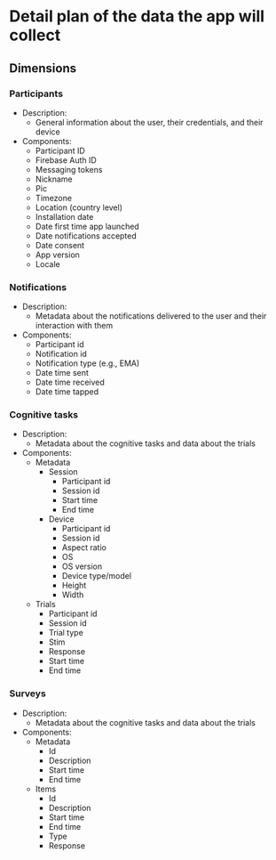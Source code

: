 # Detail plan of the data the app will collect

## Dimensions

### Participants

- Description:
  - General information about the user, their credentials, and their device
- Components:
  - Participant ID
  - Firebase Auth ID
  - Messaging tokens
  - Nickname
  - Pic
  - Timezone
  - Location (country level)
  - Installation date
  - Date first time app launched
  - Date notifications accepted
  - Date consent
  - App version
  - Locale

### Notifications

- Description:
  - Metadata about the notifications delivered to the user and their interaction with them
- Components:
  - Participant id
  - Notification id
  - Notification type (e.g., EMA)
  - Date time sent
  - Date time received
  - Date time tapped

### Cognitive tasks

- Description:
  - Metadata about the cognitive tasks and data about the trials
- Components:
  - Metadata
    - Session
      - Participant id
      - Session id
      - Start time
      - End time
    - Device
      - Participant id
      - Session id
      - Aspect ratio
      - OS
      - OS version
      - Device type/model
      - Height
      - Width
  - Trials
    - Participant id
    - Session id
    - Trial type
    - Stim
    - Response
    - Start time
    - End time

### Surveys

- Description:
  - Metadata about the cognitive tasks and data about the trials
- Components:
  - Metadata
    - Id
    - Description
    - Start time
    - End time
  - Items
    - Id
    - Description
    - Start time
    - End time
    - Type
    - Response
